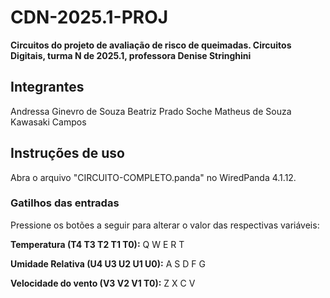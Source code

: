 # CDN-2025.1-PROJ
**Circuitos do projeto de avaliação de risco de queimadas.
Circuitos Digitais, turma N de 2025.1, professora Denise Stringhini**

## Integrantes
Andressa Ginevro de Souza
Beatriz Prado Soche
Matheus de Souza Kawasaki Campos

## Instruções de uso
Abra o arquivo "CIRCUITO-COMPLETO.panda" no WiredPanda 4.1.12.
### Gatilhos das entradas
Pressione os botões a seguir para alterar o valor das respectivas variáveis:

**Temperatura (T4 T3 T2 T1 T0):** Q W E R T

**Umidade Relativa (U4 U3 U2 U1 U0):** A S D F G

**Velocidade do vento (V3 V2 V1 T0):** Z X C V

